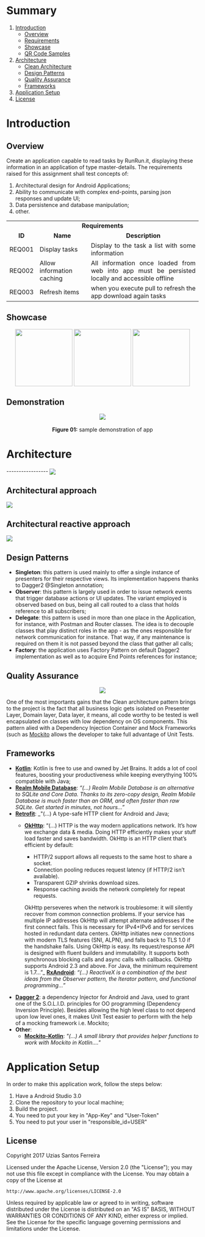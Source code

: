 # Summary
1. [Introduction](#introduction)
   * [Overview](#overview)
   * [Requirements](#requirements)
   * [Showcase](#showcase)
   * [QR Code Samples](#qrcode-examples)
2. [Architecture](#architecture)
   * [Clean Architecture](#clean-architecture)
   * [Design Patterns](#design-patterns)
   * [Quality Assurance](#tests)
   * [Frameworks](#frameworks)
3. [Application Setup](#setup)   
4. [License](#license)


<a name="introduction" />

# Introduction

<a name="overview" />

## Overview
Create an application capable to read tasks by RunRun.it, displaying these information in an application of type master-details. The requirements raised for this assignment shall test concepts of:
 1. Architectural design for Android Applications;
 2. Ability to communicate with complex end-points, parsing json responses and update UI;
 3. Data persistence and database manipulation;
 6. other.

<a name="requirements" />

<table>
  <tr>
    <td colspan="4" align="center"><b>Requirements</b></td>
  </tr>
  <tr>
  <td align="center"><b>ID</b></td>
  <td align="center"><b>Name</b></td>
  <td align="center"><b>Description</b></td>
  </tr>
  <tr>
    <td>REQ001</td>
    <td align="justify">Display tasks	</td>
    <td align="justify">Display to the task a list with some information</td>
  </tr>
  <tr>
    <td>REQ002</td>
    <td align="justify">Allow information caching</td>
    <td align="justify">All information once loaded from web into app must be persisted locally and accessible offline</td>
  </tr>
  <tr>
    <td>REQ003</td>
     <td align="justify">Refresh items</td>
     <td align="justify"> when you execute pull to refresh the app download again tasks</td>
  </tr>
</table>

<a name="showcase" />

## Showcase

<p align="center">
  <img src="showcase/showcase_1.png" align="center" width=150>
  <img src="showcase/showcase_2.png" align="center" width=150>
  <img src="showcase/showcase_3.png" align="center" width=150>

## Demonstration

<p align="center">
  <img src="showcase/app.gif" align="center"><br /><br />
    <b>Figure 01:</b> sample demonstration of app
 </p>

<a name="architecture" />

# Architecture

<a name="clean-architecture" />
-----------------
<img src="architecture/clean_architecture_1.png" align="center">

Architectural approach
-----------------
<img src="architecture/clean_architecture_layers.png" align="center">

Architectural reactive approach
-----------------
<img src="architecture/clean_architecture_layers_details.png" align="center">


<a name="design-patterns" />

## Design Patterns
 - **Singleton**: this pattern is used mainly to offer a single instance of presenters for their respective views. Its implementation happens thanks to Dagger2 @Singleton annotation;
 - **Observer**: this pattern is largely used in order to issue network events that trigger database actions or UI updates. The variant employed is observed based on bus, being all call routed to a class that holds reference to all subscribers;
 - **Delegate**: this pattern is used in more than one place in the Application, for instance, with Postman and Router classes. The idea is to decouple classes that play distinct roles in the app - as the ones responsible for network communication for instance. That way, if any maintenance is required on them it is not passed beyond the class that gather all calls;
 - **Factory**: the application uses Factory Pattern on default Dagger2 implementation as well as to acquire End Points references for instance;

 <a name="tests" />

 ## Quality Assurance

 <p align="center">
   <img src="test/test.png" align="center">
 </p>

 One of the most importants gains that the Clean architecture pattern brings to the project is the fact that all business logic gets isolated on Presenter Layer, Domain layer, Data layer, it means, all code worthy to be tested is well encapsulated on classes with low dependency on OS components. This pattern alied with a Dependency Injection Container and Mock Frameworks (such as [Mockito](http://site.mockito.org/)  allows the developer to take full advantage of Unit Tests.   



<a name="frameworks" />

## Frameworks
- [**Kotlin**](https://kotlinlang.org/): Kotlin is free to use and owned by Jet Brains. It adds a lot of cool features, boosting your productiveness while keeping everythying 100% compatible with Java;
- [**Realm Mobile Database**](https://realm.io/products/realm-mobile-database/): _“(...) Realm Mobile Database is an alternative to SQLite and Core Data. Thanks to its zero-copy design, Realm Mobile Database is much faster than an ORM, and often faster than raw SQLite. Get started in minutes, not hours…”_
 - [**Retrofit**](https://square.github.io/retrofit/): _"(...) A type-safe HTTP client for Android and Java;
     - [**OkHttp**](http://square.github.io/okhttp/): “(...) HTTP is the way modern applications network. It’s how we exchange data & media. Doing HTTP efficiently makes your stuff load faster and saves bandwidth.
       OkHttp is an HTTP client that’s efficient by default:
          - HTTP/2 support allows all requests to the same host to share a socket.
          - Connection pooling reduces request latency (if HTTP/2 isn’t available).
          - Transparent GZIP shrinks download sizes.
          - Response caching avoids the network completely for repeat requests.

        OkHttp perseveres when the network is troublesome: it will silently recover from common connection problems. If your service has multiple IP addresses OkHttp will attempt alternate addresses if the first connect fails. This is necessary for IPv4+IPv6 and for services hosted in redundant data centers. OkHttp initiates new connections with modern TLS features (SNI, ALPN), and falls back to TLS 1.0 if the handshake fails.
        Using OkHttp is easy. Its request/response API is designed with fluent builders and immutability. It supports both synchronous blocking calls and async calls with callbacks. OkHttp supports Android 2.3 and above. For Java, the minimum requirement is 1.7…”_ [**RxAndroid**](https://github.com/ReactiveX/RxAndroid): _“(...) ReactiveX is a combination of the best ideas from the Observer pattern, the Iterator pattern, and functional programming...”_
 - [**Dagger 2**](https://google.github.io/dagger/): a dependency Injector for Android and Java, used to grant one of the S.O.L.I.D. principles for OO programming (Dependency Inversion Principle). Besides allowing the high level class to not depend upon low level ones, it makes Unit Test easier to perform with the help of a mocking framework i.e. Mockito;
 - **Other**:
     - [**Mockito-Kotlin**](https://github.com/nhaarman/mockito-kotlin): _"(...) A small library that provides helper functions to work with Mockito in Kotlin...."_


<a name="setup" />

# Application Setup
In order to make this application work, follow the steps below:

1. Have a Android Studio 3.0
1. Clone the repository to your local machine;
2. Build the project.
3. You need to put your key in "App-Key" and "User-Token"
4. You need to put your user in "responsible_id=USER"

<a name="license" />

## License
Copyright 2017 Uzias Santos Ferreira

Licensed under the Apache License, Version 2.0 (the "License");
you may not use this file except in compliance with the License.
You may obtain a copy of the License at

    http://www.apache.org/licenses/LICENSE-2.0

Unless required by applicable law or agreed to in writing, software
distributed under the License is distributed on an "AS IS" BASIS,
WITHOUT WARRANTIES OR CONDITIONS OF ANY KIND, either express or implied.
See the License for the specific language governing permissions and
limitations under the License.
